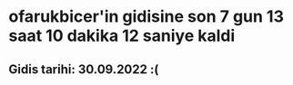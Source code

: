 # ofarukbicer'in gidisine son 7 gun 13 saat 10 dakika 12 saniye kaldi

## Gidis tarihi: 30.09.2022 :(